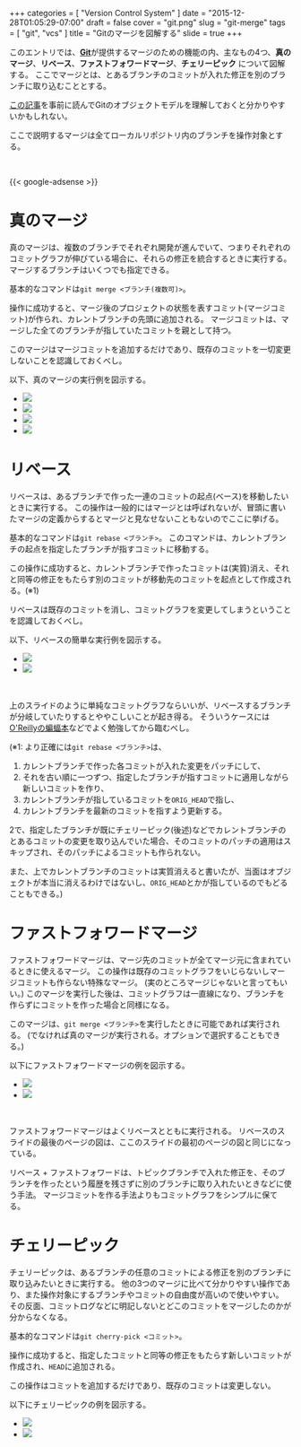 +++
categories = [ "Version Control System" ]
date = "2015-12-28T01:05:29-07:00"
draft = false
cover = "git.png"
slug = "git-merge"
tags = [ "git", "vcs" ]
title = "Gitのマージを図解する"
slide = true
+++

このエントリでは、[__Git__](https://git-scm.com/)が提供するマージのための機能の内、主なもの4つ、__真のマージ__、__リベース__、__ファストフォワードマージ__、__チェリーピック__ について図解する。
ここでマージとは、とあるブランチのコミットが入れた修正を別のブランチに取り込むこととする。

<!--more-->

[この記事](https://www.kaitoy.xyz/2015/12/27/git-repository/)を事前に読んでGitのオブジェクトモデルを理解しておくと分かりやすいかもしれない。

ここで説明するマージは全てローカルリポジトリ内のブランチを操作対象とする。

<br>

{{< google-adsense >}}

# 真のマージ
真のマージは、複数のブランチでそれぞれ開発が進んでいて、つまりそれぞれのコミットグラフが伸びている場合に、それらの修正を統合するときに実行する。
マージするブランチはいくつでも指定できる。

基本的なコマンドは`git merge <ブランチ(複数可)>`。

操作に成功すると、マージ後のプロジェクトの状態を表すコミット(マージコミット)が作られ、カレントブランチの先頭に追加される。
マージコミットは、マージした全てのブランチが指していたコミットを親として持つ。

このマージはマージコミットを追加するだけであり、既存のコミットを一切変更しないことを認識しておくべし。

以下、真のマージの実行例を図示する。

<ul class="bxslider">
  <li><img src="/images/git-merge/git_merge/スライド1.PNG" /></li>
  <li><img src="/images/git-merge/git_merge/スライド2.PNG" /></li>
  <li><img src="/images/git-merge/git_merge/スライド3.PNG" /></li>
  <li><img src="/images/git-merge/git_merge/スライド4.PNG" /></li>
</ul>

# リベース
リベースは、あるブランチで作った一連のコミットの起点(ベース)を移動したいときに実行する。
この操作は一般的にはマージとは呼ばれないが、冒頭に書いたマージの定義からするとマージと見なせないこともないのでここに挙げる。

基本的なコマンドは`git rebase <ブランチ>`。
このコマンドは、カレントブランチの起点を指定したブランチが指すコミットに移動する。

この操作に成功すると、カレントブランチで作ったコミットは(実質)消え、それと同等の修正をもたらす別のコミットが移動先のコミットを起点として作成される。(※1)

リベースは既存のコミットを消し、コミットグラフを変更してしまうということを認識しておくべし。

以下、リベースの簡単な実行例を図示する。

<ul class="bxslider">
  <li><img src="/images/git-merge/git_rebase/スライド1.PNG" /></li>
  <li><img src="/images/git-merge/git_rebase/スライド2.PNG" /></li>
</ul>

<br>

上のスライドのように単純なコミットグラフならいいが、リベースするブランチが分岐していたりするとややこしいことが起き得る。
そういうケースには[O'Reillyの蝙蝠本](https://www.oreilly.co.jp/books/9784873114408/)などでよく勉強してから臨むべし。

(※1: より正確には`git rebase <ブランチ>`は、

1. カレントブランチで作った各コミットが入れた変更をパッチにして、
2. それを古い順に一つずつ、指定したブランチが指すコミットに適用しながら新しいコミットを作り、
3. カレントブランチが指しているコミットを`ORIG_HEAD`で指し、
4. カレントブランチを最新のコミットを指すよう更新する。

2で、指定したブランチが既にチェリーピック(後述)などでカレントブランチのとあるコミットの変更を取り込んでいた場合、そのコミットのパッチの適用はスキップされ、そのパッチによるコミットも作られない。

また、上でカレントブランチのコミットは実質消えると書いたが、当面はオブジェクトが本当に消えるわけではないし、`ORIG_HEAD`とかが指しているのでもどることもできる。)

# ファストフォワードマージ
ファストフォワードマージは、マージ先のコミットが全てマージ元に含まれているときに使えるマージ。
この操作は既存のコミットグラフをいじらないしマージコミットも作らない特殊なマージ。
(実のところマージじゃないと言ってもいい。)
このマージを実行した後は、コミットグラフは一直線になり、ブランチを作らずにコミットを作った場合と同様になる。

このマージは、`git merge <ブランチ>`を実行したときに可能であれば実行される。
(でなければ真のマージが実行される。オプションで選択することもできる。)

以下にファストフォワードマージの例を図示する。

<ul class="bxslider">
  <li><img src="/images/git-merge/git_ff/スライド1.PNG" /></li>
  <li><img src="/images/git-merge/git_ff/スライド2.PNG" /></li>
</ul>

<br>

ファストフォワードマージはよくリベースとともに実行される。
リベースのスライドの最後のページの図は、ここのスライドの最初のページの図と同じになっている。

リベース + ファストフォワードは、トピックブランチで入れた修正を、そのブランチを作ったという履歴を残さずに別のブランチに取り入れたいときなどに使う手法。
マージコミットを作る手法よりもコミットグラフをシンプルに保てる。

# チェリーピック
チェリーピックは、あるブランチの任意のコミットによる修正を別のブランチに取り込みたいときに実行する。
他の3つのマージに比べて分かりやすい操作であり、また操作対象にするブランチやコミットの自由度が高いので使いやすい。
その反面、コミットログなどに明記しないとどこのコミットをマージしたのかが分からなくなる。

基本的なコマンドは`git cherry-pick <コミット>`。

操作に成功すると、指定したコミットと同等の修正をもたらす新しいコミットが作成され、`HEAD`に追加される。

この操作はコミットを追加するだけであり、既存のコミットは変更しない。

以下にチェリーピックの例を図示する。

<ul class="bxslider">
  <li><img src="/images/git-merge/git_cherry-pick/スライド1.PNG" /></li>
  <li><img src="/images/git-merge/git_cherry-pick/スライド2.PNG" /></li>
</ul>
